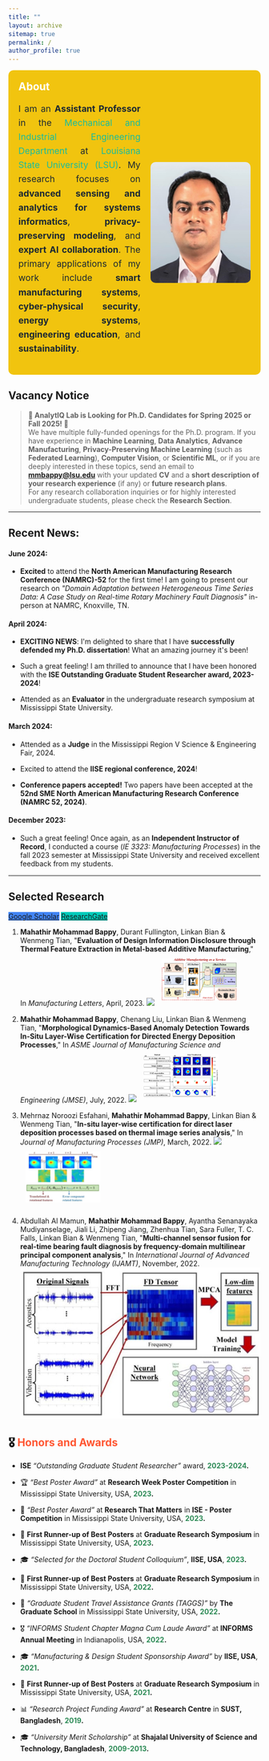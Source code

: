 ```yaml
---
title: ""
layout: archive
sitemap: true
permalink: /
author_profile: true
---
```


<div style="display: flex; align-items: center; justify-content: space-between; padding: 20px; background-color: #F1C40F; border-radius: 10px;">
  <!-- About Section -->
  <div style="color: #fff; flex: 1; margin-right: 20px;">
    <h2 style="color: #fff; margin-top: 0;">About</h2>
    <p style="font-size: 1.1rem; line-height: 1.6; text-align: justify; color: #1C2833;">
      I am an <strong>Assistant Professor</strong> in the <a href="https://www.lsu.edu/eng/mie/" style="color: #1ABC9C; text-decoration: none;">Mechanical and Industrial Engineering Department</a> at <a href="https://www.lsu.edu/" style="color: #1ABC9C; text-decoration: none;">Louisiana State University (LSU)</a>. My research focuses on <strong>advanced sensing and analytics for systems informatics</strong>, <strong>privacy-preserving modeling</strong>, and <strong>expert AI collaboration</strong>. The primary applications of my work include <strong>smart manufacturing systems</strong>, <strong>cyber-physical security</strong>, <strong>energy systems</strong>, <strong>engineering education</strong>, and <strong>sustainability</strong>.
    </p>
  </div>
  
  <!-- Profile Image -->
  <img src="/assets/images/Profile_pic.jpg" width="200px" height="auto" alt="Mahathir Mohammad Bappy" style="border-radius: 10px;" />
</div>


## **Vacancy Notice**

> **🔴 AnalytIQ Lab is Looking for Ph.D. Candidates for Spring 2025 or Fall 2025! 🔴**  
> We have multiple fully-funded openings for the Ph.D. program. If you have experience in **Machine Learning**, **Data Analytics**, **Advance Manufacturing**, **Privacy-Preserving Machine Learning** (such as **Federated Learning**), **Computer Vision**, or **Scientific ML**, or if you are deeply interested in these topics, send an email to **[mmbappy@lsu.edu](mailto:mmbappy@lsu.edu)** with your updated **CV** and a **short description of your research experience** (if any) or **future research plans**.  
> For any research collaboration inquiries or for highly interested undergraduate students, please check the **Research Section**.

---
## Recent News: 
#### **June 2024:**
- **Excited** to attend the **North American Manufacturing Research Conference (NAMRC)-52** for the first time! I am going to present our research on _"Domain Adaptation between Heterogeneous Time Series Data: A Case Study on Real-time Rotary Machinery Fault Diagnosis"_ in-person at NAMRC, Knoxville, TN.

#### **April 2024:**
- **EXCITING NEWS**: I'm delighted to share that I have **successfully defended my Ph.D. dissertation**! What an amazing journey it's been!
- Such a great feeling! I am thrilled to announce that I have been honored with the **ISE Outstanding Graduate Student Researcher award, 2023-2024**!
- Attended as an **Evaluator** in the undergraduate research symposium at Mississippi State University.

#### **March 2024:**
- Attended as a **Judge** in the Mississippi Region V Science & Engineering Fair, 2024.
- Excited to attend the **IISE regional conference, 2024**!
- **Conference papers accepted!** Two papers have been accepted at the **52nd SME North American Manufacturing Research Conference (NAMRC 52, 2024)**.

#### **December 2023:**
- Such a great feeling! Once again, as an **Independent Instructor of Record**, I conducted a course (_IE 3323: Manufacturing Processes_) in the fall 2023 semester at Mississippi State University and received excellent feedback from my students.


---
## Selected Research

<a href="https://scholar.google.com/citations?hl=en&user=FRV5XRUAAAAJ&view_op=list_works&sortby=pubdate" target="_blank" class="btn btn--mcw" style="background-color: #4285F4;"><i class="fas fa-graduation-cap"></i><span> Google Scholar</span></a>
<a href="https://www.researchgate.net/profile/Mahathir-Bappy-2" target="_blank" class="btn btn--mcw" style="background-color: #00CCBB;"><i class="fab fa-researchgate"></i><span> ResearchGate</span></a>

1. **Mahathir Mohammad Bappy**, Durant Fullington, Linkan Bian & Wenmeng Tian, "**Evaluation of Design Information Disclosure through Thermal Feature Extraction in Metal-based Additive Manufacturing**," In *Manufacturing Letters*, April, 2023.
   <a href='https://doi.org/10.1016/j.mfglet.2023.03.004' target='_blank'><i class='ai ai-fw ai-doi' style='color: {{ page.doi-color }}'></i></a>
   <a href='https://scholar.googleusercontent.com/scholar.bib?q=info:5u0T22ixRlsJ:scholar.google.com/&output=citation&scisdr=ClHXFrHQELPR8m_Zb_0:AFWwaeYAAAAAZtrfd_1uB1wJ7n6pMYOm-yNnxGc&scisig=AFWwaeYAAAAAZtrfd0653Ut0zbffq75up_MRuqA&scisf=4&ct=citation&cd=-1&hl=en' target='_blank' class='btn btn--mcwbibtex'><img src='/assets/publications/BibTeX_logo-16px-high.png'/></a>
   <img src='/assets/images/Selected_research_1.JPG' alt='Publication Image 1' style='width:150px; margin:10px;'/>

2. **Mahathir Mohammad Bappy**, Chenang Liu, Linkan Bian & Wenmeng Tian, "**Morphological Dynamics-Based Anomaly Detection Towards In-Situ Layer-Wise Certification for Directed Energy Deposition Processes**," In *ASME Journal of Manufacturing Science and Engineering (JMSE)*, July, 2022.
   <a href='https://doi.org/10.1115/1.4054805' target='_blank'><i class='ai ai-fw ai-doi' style='color: {{ page.doi-color }}'></i></a>
   <a href='https://scholar.googleusercontent.com/scholar.bib?q=info:0rys9NGZyBYJ:scholar.google.com/&output=citation&scisdr=ClHXFrHQELPR8m_q-AE:AFWwaeYAAAAAZtrs4AEfDdvkvH7hswMQyfbXelE&scisig=AFWwaeYAAAAAZtrs4AZSpIdRLV84vUGnJndmYhk&scisf=4&ct=citation&cd=-1&hl=en' target='_blank' class='btn btn--mcwbibtex'><img src='/assets/publications/BibTeX_logo-16px-high.png'/></a>
   <img src='/assets/images/selected_research_2.JPG' alt='Publication Image 2' style='width:150px; margin:10px;'/>

3. Mehrnaz Noroozi Esfahani, **Mahathir Mohammad Bappy**, Linkan Bian & Wenmeng Tian, "**In-situ layer-wise certification for direct laser deposition processes based on thermal image series analysis**," In *Journal of Manufacturing Processes (JMP)*, March, 2022.
   <a href='https://doi.org/10.1016/j.jmapro.2021.12.041' target='_blank'><i class='ai ai-fw ai-doi' style='color: {{ page.doi-color }}'></i></a>
   <a href='https://scholar.googleusercontent.com/scholar.bib?q=info:4-FbGd4Lv7kJ:scholar.google.com/&output=citation&scisdr=ClHXFrHQELPR8m_qLA4:AFWwaeYAAAAAZtrsNA6OU1MuD2cwsOUk8qDAiLc&scisig=AFWwaeYAAAAAZtrsNEr4A7gncqc5dCxO-Bl-3xo&scisf=4&ct=citation&cd=-1&hl=en' target='_blank' class='btn btn--mcwbibtex'><img src='/assets/publications/BibTeX_logo-16px-high.png'/></a>
   <img src='/assets/images/selected_research_3.JPG' alt='Publication Image 3' style='width:150px; margin:10px;'/>

4. Abdullah Al Mamun, **Mahathir Mohammad Bappy**, Ayantha Senanayaka Mudiyanselage, Jiali Li, Zhipeng Jiang, Zhenhua Tian, Sara Fuller, T. C. Falls, Linkan Bian & Wenmeng Tian, "**Multi-channel sensor fusion for real-time bearing fault diagnosis by frequency-domain multilinear principal component analysis**," In *International Journal of Advanced Manufacturing Technology (IJAMT)*, November, 2022.
   <a href='https://doi.org/10.1007/s00170-022-10525-4' target='_blank'><i class='ai ai-fw ai-doi' style='color: {{ page.doi-color }}'></i></a>
   <a href='https://scholar.googleusercontent.com/scholar.bib?q=info:WYq9sH4CGQ8J:scholar.google.com/&output=citation&scisdr=ClHXFrHQELPR8m_tYsg:AFWwaeYAAAAAZtrresjXCy9yej_9uP6DlIUS-g4&scisig=AFWwaeYAAAAAZtrrethvbDgfJLOKTDOOBjCeujo&scisf=4&ct=citation&cd=-1&hl=en' target='_blank' class='btn btn--mcwbibtex'><img src='/assets/images/selected_research_4.JPG'/></a>


## 🎖️ **<span style="color:#ff5733;">Honors and Awards</span>**

- **ISE** *“Outstanding Graduate Student Researcher”* award, **<span style="color:#2E8B57;">2023-2024</span>.**
- 🏆 *“Best Poster Award”* at **Research Week Poster Competition** in Mississippi State University, USA, **<span style="color:#2E8B57;">2023</span>.**
- 🏅 *“Best Poster Award”* at **Research That Matters** in **ISE - Poster Competition** in Mississippi State University, USA, **<span style="color:#2E8B57;">2023</span>.**
- 🥈 **First Runner-up of Best Posters** at **Graduate Research Symposium** in Mississippi State University, USA, **<span style="color:#2E8B57;">2023</span>.**
- 🎓 *“Selected for the Doctoral Student Colloquium”*, **IISE, USA**, **<span style="color:#2E8B57;">2023</span>.**
- 🥈 **First Runner-up of Best Posters** at **Graduate Research Symposium** in Mississippi State University, USA, **<span style="color:#2E8B57;">2022</span>.**
- 🚀 *“Graduate Student Travel Assistance Grants (TAGGS)”* by **The Graduate School** in Mississippi State University, USA, **<span style="color:#2E8B57;">2022</span>.**
- 🎖️ *“INFORMS Student Chapter Magna Cum Laude Award”* at **INFORMS Annual Meeting** in Indianapolis, USA, **<span style="color:#2E8B57;">2022</span>.**
- 🎓 *“Manufacturing & Design Student Sponsorship Award”* by **IISE, USA**, **<span style="color:#2E8B57;">2021</span>.**
- 🥈 **First Runner-up of Best Posters** at **Graduate Research Symposium** in Mississippi State University, USA, **<span style="color:#2E8B57;">2021</span>.**
- 📊 *“Research Project Funding Award”* at **Research Centre** in **SUST, Bangladesh**, **<span style="color:#2E8B57;">2019</span>.**
- 🎓 *“University Merit Scholarship”* at **Shajalal University of Science and Technology, Bangladesh**, **<span style="color:#2E8B57;">2009-2013</span>.**

<style>
  /* Animation */
  div p, div li {
    position: relative;
    animation: fadeIn 1s ease-in-out;
  }

  @keyframes fadeIn {
    0% {
      opacity: 0;
      left: -20px;
    }
    100% {
      opacity: 1;
      left: 0;
    }
  }

  /* Custom Styling */
  li {
    margin-bottom: 15px;
  }
</style>
